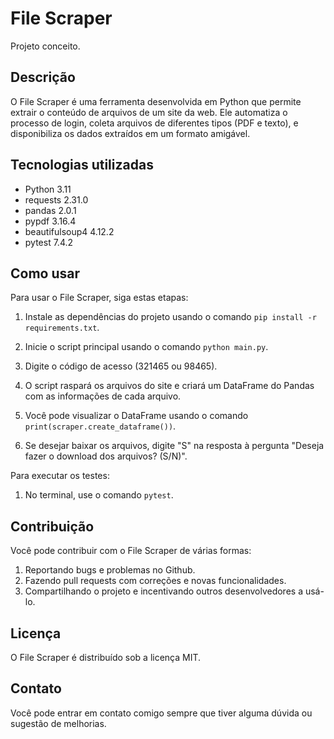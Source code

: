 # File Scraper

Projeto conceito.

## Descrição

O File Scraper é uma ferramenta desenvolvida em Python que permite extrair o conteúdo de arquivos de um site da web. Ele automatiza o processo de login, coleta arquivos de diferentes tipos (PDF e texto), e disponibiliza os dados extraídos em um formato amigável.

## Tecnologias utilizadas

- Python 3.11
- requests 2.31.0
- pandas 2.0.1
- pypdf 3.16.4
- beautifulsoup4 4.12.2
- pytest 7.4.2

## Como usar

Para usar o File Scraper, siga estas etapas:

1. Instale as dependências do projeto usando o comando ```pip install -r requirements.txt```.

2. Inicie o script principal usando o comando ```python main.py```.

3. Digite o código de acesso (321465 ou 98465).

4. O script raspará os arquivos do site e criará um DataFrame do Pandas com as informações de cada arquivo.

5. Você pode visualizar o DataFrame usando o comando ```print(scraper.create_dataframe())```.

6. Se desejar baixar os arquivos, digite "S" na resposta à pergunta "Deseja fazer o download dos arquivos? (S/N)".

Para executar os testes:

1. No terminal, use o comando ```pytest```.

## Contribuição

Você pode contribuir com o File Scraper de várias formas:

1. Reportando bugs e problemas no Github.
2. Fazendo pull requests com correções e novas funcionalidades.
3. Compartilhando o projeto e incentivando outros desenvolvedores a usá-lo.

## Licença
O File Scraper é distribuído sob a licença MIT.

## Contato
Você pode entrar em contato comigo sempre que tiver alguma dúvida ou sugestão de melhorias.
